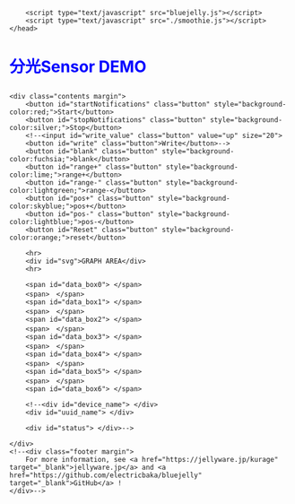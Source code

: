 <!doctype html>
<!--
Copyright 2017-2020 JellyWare Inc. All Rights Reserved.
-->
<html>
	<head>
		<meta charset="utf-8">
		<meta http-equiv="X-UA-Compatible" content="IE=edge">
		<meta name="description" content="BlueJelly">
		<meta name="viewport" content="width=640, maximum-scale=1.0, user-scalable=yes">
		<title>分光センサ DEMO</title>
		<link href="https://fonts.googleapis.com/css?family=Lato:100,300,400,700,900" rel="stylesheet" type="text/css">
		<link rel="stylesheet" href="style.css">


		<script type="text/javascript" src="bluejelly.js"></script>
		<script type="text/javascript" src="./smoothie.js"></script>
	</head>

<body>
<div class="container">
	<div class="title margin">
		<font color="blue"> <h1><p id="title" style="color:blue;">分光Sensor DEMO</p></h1></font>
	</div>

	<div class="contents margin">
		<button id="startNotifications" class="button" style="background-color:red;">Start</button>
		<button id="stopNotifications" class="button" style="background-color:silver;">Stop</button>
		<!--<input id="write_value" class="button" value="up" size="20">
		<button id="write" class="button">Write</button>-->
		<button id="blank" class="button" style="background-color:fuchsia;">blank</button>
		<button id="range+" class="button" style="background-color:lime;">range+</button>
		<button id="range-" class="button" style="background-color:lightgreen;">range-</button>
		<button id="pos+" class="button" style="background-color:skyblue;">pos+</button>
		<button id="pos-" class="button" style="background-color:lightblue;">pos-</button>
		<button id="Reset" class="button" style="background-color:orange;">reset</button>

		<hr>
		<div id="svg">GRAPH AREA</div>
		<hr>

		<span id="data_box0"> </span>
		<span>　</span>
		<span id="data_box1"> </span>
		<span>　</span>
		<span id="data_box2"> </span>
		<span>　</span>
		<span id="data_box3"> </span>
		<span>　</span>
		<span id="data_box4"> </span>
		<span>　</span>
		<span id="data_box5"> </span>
		<span>　</span>
		<span id="data_box6"> </span>
		
		<!--<div id="device_name"> </div>
		<div id="uuid_name"> </div>
		
		<div id="status"> </div>-->

	</div>
	<!--<div class="footer margin">
		For more information, see <a href="https://jellyware.jp/kurage" target="_blank">jellyware.jp</a> and <a href="https://github.com/electricbaka/bluejelly" target="_blank">GitHub</a> !
	</div>-->
</div>


<script>
//--------------------------------------------------
//Global変数
//--------------------------------------------------
//BlueJellyのインスタンス生成
const ble = new BlueJelly();
const ble2 = new BlueJelly();

//TimeSeriesのインスタンス生成
const ble_data = new TimeSeries();



//-------------------------------------------------
//smoothie.js
//-------------------------------------------------
function createTimeline() {
	const chart = new SmoothieChart({
	millisPerPixel: 20,
	grid: {
		fillStyle: '#ff8319',
		strokeStyle: '#ffffff',
		millisPerLine: 800
	},
	maxValue: 5000,
	minValue: 0
	});
	chart.addTimeSeries(ble_data, {
		strokeStyle: 'rgba(255, 255, 255, 1)',
		fillStyle: 'rgba(255, 255, 255, 0.2)',
		lineWidth: 4
	});
	chart.streamTo(document.getElementById("chart"), 500);
}


//--------------------------------------------------
//ロード時の処理
//--------------------------------------------------
window.onload = function () {
	//UUIDの設定
	ble.setUUID("UUID1","dd5f7232-1560-4792-953d-0b2015f15340","8796fa1b-986d-419a-8f84-137710a2354f");
	ble2.setUUID("UUID1","dd5f7232-1560-4792-953d-0b2015f15340","1e630bfc-08ca-44c0-a7c5-58dae380884d");
	//smoothie.js
	//createTimeline();
}


//--------------------------------------------------
//Scan後の処理
//--------------------------------------------------
ble.onScan = function (deviceName) {
	//document.getElementById('device_name').innerHTML = deviceName;
	document.getElementById('status').innerHTML = "found device!";
}


//--------------------------------------------------
//ConnectGATT後の処理
//--------------------------------------------------
ble.onConnectGATT = function (uuid) {
	console.log('> connected GATT!');

	//document.getElementById('uuid_name').innerHTML = uuid;
	//document.getElementById('status').innerHTML = "connected GATT!";
}


//--------------------------------------------------
//Read後の処理：得られたデータの表示など行う
//--------------------------------------------------
ble.onRead = function (data, uuid){
	let Toukaritu1;
	let Toukaritu2;
	let Toukaritu3;
	let i;
	
	var data_display = new Array('data_box0','data_box1','data_box2','data_box3','data_box4','data_box5','data_box6');

	//フォーマットに従って値を取得
	let value = "";
	var Sensor_val = new Array(7);
	var Sensor_val2 = new Array(7);
	

	for(i = 0; i < data.byteLength; i++){
		value = value + String.fromCharCode(data.getInt8(i));
	}

	//数値化
	let array_atai =value.split(',');
	
	for(i=0;i<7;i++){
		Sensor_val[i] = Number(array_atai[i]);
	}
	
	for(i=0;i<7;i++){
		Sensor_val2[i] = Sensor_val[i].toString().padStart(4,'0');
	}
	
	//HTMLにデータを表示
	for(i=0;i<7;i++){
		document.getElementById(data_display[i]).innerHTML = Sensor_val2[i];
	}


	if(button==1){ 
		for(i=0;i<7;i++){
			data_blank_table[i]=Number(array_atai[i]);
		}
		button=2;
	}else if(button==2){ 
		for(i=0;i<7;i++){
			Toukaritu1 = Number(array_atai[i]);
			Toukaritu2 = data_blank_table[i];
			Toukaritu3 = Toukaritu1 / Toukaritu2;
			Toukaritu3 *=100;
			data_table2[i]=Toukaritu3;
		}
		
		
		Toukaritu1 = array_atai[0];
		Toukaritu2 = data_blank_table[0];
		Toukaritu3 = (Toukaritu1/Toukaritu2);
		Toukaritu3 *= 100;
      
		if(Toukaritu3>Siki1){
			zairyou=""; 
		}else if(Toukaritu3>Siki2){
			zairyou="ポリカーボネート"; 
		}else if(Toukaritu3>Siki3){
			zairyou="アクリル";
		}
      
		//グラフへ反映
		//ble_data.append(new Date().getTime(), value);
		Create_grapf();
		
		Pre_zairyou=zairyou;
	}
}


//--------------------------------------------------
//Write後の処理
//--------------------------------------------------
ble2.onWrite = function(uuid){
  //document.getElementById('uuid_name').innerHTML = uuid;
  //document.getElementById('status').innerHTML = "written data"
}




//--------------------------------------------------
//Start Notify後の処理
//--------------------------------------------------
ble.onStartNotify = function(uuid){
  console.log('> Start Notify!');

  //document.getElementById('uuid_name').innerHTML = uuid;
  //document.getElementById('status').innerHTML = "started Notify";
}


//--------------------------------------------------
//Stop Notify後の処理
//--------------------------------------------------
ble.onStopNotify = function(uuid){
  console.log('> Stop Notify!');

  //document.getElementById('uuid_name').innerHTML = uuid;
  //document.getElementById('status').innerHTML = "stopped Notify";
}


//-------------------------------------------------
//ボタンが押された時のイベント登録
//--------------------------------------------------
document.getElementById('startNotifications').addEventListener('click', function() {
      ble.startNotify('UUID1');
});

document.getElementById('stopNotifications').addEventListener('click', function() {
      ble.stopNotify('UUID1');
});

/*
document.getElementById('write').addEventListener('click', function() {
  //フォーマットに従って値を変換
  const textEncoder = new TextEncoder();
  const text_data = document.getElementById('write_value').value;
  const text_data_encoded = textEncoder.encode(text_data + '\n');

  //write
  ble2.write('UUID1', text_data_encoded);
});
*/

document.getElementById('blank').addEventListener('click', function() {
	button=1;
});

document.getElementById('pos+').addEventListener('click', function() {
	if(Min_val>0){
      Max_val-=5;
      Min_val-=5;
    }
});

document.getElementById('range+').addEventListener('click', function() {
	if((Max_val-Min_val)>20){
	  Min_val+=5;
	}
});

document.getElementById('range-').addEventListener('click', function() {
if((Max_val-Min_val)<120){
          Min_val-=5;
        }
});

document.getElementById('pos-').addEventListener('click', function() {
	if(Max_val<120){
	  Max_val+=5;
	  Min_val+=5;
	}
});

document.getElementById('Reset').addEventListener('click', function() {
	Max_val = 120;
	Min_val = 0;
});







var data_table1 = new Array(7);
var data_table2 = new Array(7);
var data_blank_table = new Array(7);
let button=0;
let zairyou="";
let Pre_zairyou="";
let Siki1 = 90;
let Siki2 = 80;
let Siki3 = 65;
let screen_w = 600;
let screen_h = 400;
let Max_val = 120;
let Min_val = 0;





function Create_grapf() {
	
	let i=0;
	let ii=0;
	var plot_color = new Array('red', 'blue', 'yellow' ,'green','purple','pink','navy','teal','lime','aqua','fuchsia','maroon','gray','silver','skyblue');
	var Hachou = new Array('1400','1500','1600','1700','1800','1900','2000','2100');
	

	let display_text="<svg xmlns='http://www.w3.org/2000/svg' version='1.1' height='" + screen_h + "' width='" + screen_w + "' viewBox='-50 -60 700 540' class='SvgFrame'>";
	
	//外枠
	
	/*display_text = display_text + "<line x1='0' y1='0' x2='" + screen_w + "' y2='0' style='stroke:black;stroke-width:1' />";
	display_text = display_text + "<line x1='0' y1='" + screen_h + "' x2='" + screen_w + "' y2='" + screen_h + "' style='stroke:black;stroke-width:1' />";
	display_text = display_text + "<line x1='0' y1='0' x2='0' y2='" + screen_h + "' style='stroke:black;stroke-width:1' />";
	display_text = display_text + "<line x1='" + screen_w + "' y1='0' x2='" + screen_w + "' y2='" + screen_h + "' style='stroke:black;stroke-width:1' />";
	*/
	display_text = display_text + "<rect x='0' y1='0' width='"+screen_w+"' height='"+screen_h+"' fill='white'  style='stroke:gray;stroke-width:1' />"
	
	//横目盛り線
	for(i=1;i<=9;i++){
		display_text = display_text + "<line x1='0' y1='" + screen_h/10*i + "' x2='" +  screen_w + "' y2='" + screen_h/10*i + "' style='stroke:gray;stroke-width:1' />";
	}

	//縦目盛り線
	for(i=1;i<=8;i++){
		display_text = display_text + "<line x1='" + screen_w/8*i + "' y1='0' x2='" + (screen_w/8*i) + "' y2='" + screen_h + "' style='stroke:gray;stroke-width:1' />";
	}

	//横目盛り
	for(i=1;i<=7;i++){	
		display_text = display_text + "<text x='" + screen_w/8*i + "' y='"+(screen_h+30)+"' font-size='20' text-anchor='middle' stroke-width='1'>"+Hachou[i-1]+"</text>"
	}
	
	//縦目盛り
	for(i=0;i<=10;i++){
        display_text = display_text + "<text x='-5' y='"+ (screen_h/10*i+10) +"' font-size='20' text-anchor='end' stroke-width='1'>"+(Max_val-(Max_val-Min_val)/10*i)+"</text>"
    }
    
	
	//##########　材料の表示　##########
	if(Pre_zairyou==zairyou){
		display_text = display_text + "<text x='50' y='-30' font-size='30' fill='red' text-anchor='start' stroke-width='1'>"+ zairyou +"</text>"
	}


	//##########　X軸のタイトル表示　##########
	display_text = display_text + "<text x='"+screen_w/10*5+"' y='"+(screen_h+70)+"' font-size='25' text-anchor='middle' stroke-width='1'>波長（nm）</text>"
	

	//##########　Y軸のタイトル表示　##########
	display_text = display_text + "<text x='"+(-1*screen_h/2)+"' y='-60' font-size='25' text-anchor='middle' stroke-width='1' transform='rotate(-90,0,0)'>透過率 (%) </text>"
 	


	x1 = (screen_w / 8);
	x2=0;
    y1=0;
    y2=0;
    y3=0;

	for(i=0;i<6;i++){
      x2 = x1 + screen_w / 8;
      y3 = data_table2[i];
      y3 = y3 - Min_val;
      y3 = y3 / (Max_val - Min_val);
      y3 = y3 * screen_h;
      y1 = y3;
      y1 = screen_h - y1;
      
      if(y1>(screen_h)) y1= screen_h;
      if(y1<0) y1=0;
      
      y3 = data_table2[i + 1];
      y3 = y3 - Min_val;
      y3 = y3 / (Max_val - Min_val);
      y3 = y3 * screen_h;
      y2 = y3;
      y2 = screen_h - y2;
      y2 = y2;
      
      if(y2>(screen_h)) y2= screen_h;
      if(y2<0) y2=0;
      
      display_text = display_text + "<line x1='" + x1 + "' y1='" + y1 + "' x2='" + x2 + "' y2='" + y2 + "' style='stroke:"+ plot_color[ii] +";stroke-width:2' />";
      
	  display_text = display_text + "<circle cx='" + x1 + "' cy='" + y1 + "' r='10' fill='"+plot_color[ii]+"' />";


      x1 = x1 + screen_w / 8;
    }
    
    display_text = display_text + "<circle cx='" + x2 + "' cy='" + y2 + "' r='10' fill='"+plot_color[ii]+"' />";
    
    display_text += "</svg>"
    document.getElementById("svg").innerHTML =  display_text;


}

</script>
</body>
</html>
